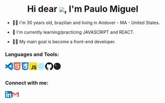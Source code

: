 <h1 align="center">Hi dear <img src="https://raw.githubusercontent.com/kaueMarques/kaueMarques/main/hi.gif" width="30px">, I'm Paulo Miguel</h1>

- 👱🏻 I'm 30 years old, brazilian and living in Andover - MA - United States.

- 🔭 I'm currently learning/practicing JAVASCRIPT and REACT.

- 👨‍💻 My main goal is become a front-end developer.

### Languages and Tools:

<img align="left" alt="Visual Studio Code" width="26px" src="https://github.com/paulomiguelJS/paulomiguelJS/blob/main/icons/vscode.png" />
<img align="left" alt="HTML5" width="26px" src="https://github.com/paulomiguelJS/paulomiguelJS/blob/main/icons/html5.png" />
<img align="left" alt="CSS3" width="26px" src="https://github.com/paulomiguelJS/paulomiguelJS/blob/main/icons/css3.png" />
<img align="left" alt="JavaScript" width="26px" src="https://github.com/paulomiguelJS/paulomiguelJS/blob/main/icons/javascript.png" />
<img align="left" alt="React" width="26px" src="https://github.com/paulomiguelJS/paulomiguelJS/blob/main/icons/react.png" />
<img align="left" alt="GitHub" width="26px" src="https://github.com/paulomiguelJS/paulomiguelJS/blob/main/icons/github.png" />
<img align="left" alt="Terminal" width="26px" src="https://github.com/paulomiguelJS/paulomiguelJS/blob/main/icons/terminal.png" />

<br />
<br />

### Connect with me:

[<img align="left" alt="paulomiguelJS | LinkedIn" width="22px" src="https://github.com/paulomiguelJS/paulomiguelJS/blob/main/icons/linkedin.png" />][linkedin]
[<img align="left" alt="paulomiguelJS | Outlook" width="22px" src="https://github.com/paulomiguelJS/paulomiguelJS/blob/main/icons/gmail.png" />](mailto:paulomiguelblues@.com)

[linkedin]: https://www.linkedin.com/in/paulo-miguel-b9a54697/
